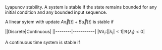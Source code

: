 Lyapunov stability. A system is stable if the state remains bounded for any initial condition and any bounded input sequence.

A linear sytem with update $A\vec{x}[t] + B\vec{u}[t]$ is stable if 

||Discrete|Continuous|
||--------|-----------|
|$\forall \lambda_i:$|$\vert \lambda_i \vert < 1$|$\Re \{\lambda_i\} < 0$|


A continuous time system is stable if

